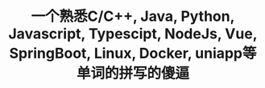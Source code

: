 <h1 style="text-align: center">一个熟悉C/C++, Java, Python, Javascript, Typescipt, NodeJs, Vue, SpringBoot, Linux, Docker, uniapp等单词的拼写的傻逼</h1>
